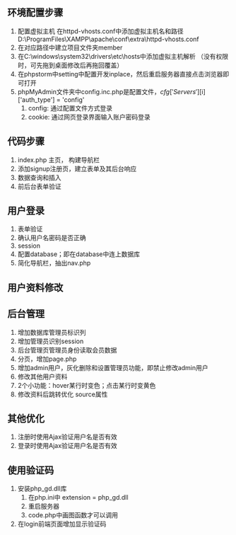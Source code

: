 ## 环境配置步骤
1. 配置虚拟主机
在httpd-vhosts.conf中添加虚拟主机名和路径  D:\ProgramFiles\XAMPP\apache\conf\extra\httpd-vhosts.conf
2. 在对应路径中建立项目文件夹member
3. 在C:\windows\system32\drivers\etc\hosts中添加虚拟主机解析 （没有权限时，可先拖到桌面修改后再拖回覆盖）
4. 在phpstorm中setting中配置开发inplace，然后重启服务器直接点击浏览器即可打开
5. phpMyAdmin文件夹中config.inc.php是配置文件，$cfg['Servers'][$i]['auth_type'] = 'config' 
   1. config: 通过配置文件方式登录
   2. cookie: 通过网页登录界面输入账户密码登录
## 代码步骤
1. index.php 主页， 构建导航栏
2. 添加signup注册页，建立表单及其后台响应
3. 数据查询和插入
4. 前后台表单验证
## 用户登录
1. 表单验证
2. 确认用户名密码是否正确
3. session
4. 配置database；即在database中连上数据库
5. 简化导航栏，抽出nav.php
## 用户资料修改
## 后台管理
1. 增加数据库管理员标识列
2. 增加管理员识别session
3. 后台管理页管理员身份读取会员数据
4. 分页，增加page.php
5. 增加admin用户，灰化删除和设置管理员功能，即禁止修改admin用户
6. 修改其他用户资料
7. 2个小功能：hover某行时变色；点击某行时变黄色
8. 修改资料后跳转优化  source属性
## 其他优化
1. 注册时使用Ajax验证用户名是否有效
2. 登录时使用Ajax验证用户名是否有效
## 使用验证码
1. 安装php_gd.dll库
   1. 在php.ini中 extension = php_gd.dll
   2. 重启服务器
   3. code.php中画图函数才可以调用
2. 在login前端页面增加显示验证码

